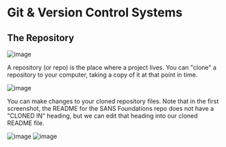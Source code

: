 # Git & Version Control Systems

## The Repository

![image](https://user-images.githubusercontent.com/99063625/183377032-08414452-9de8-4c92-861f-0c6cf72fad7a.png)

A repository (or repo) is the place where a project lives. You can "clone" a repository to your computer, taking a copy of it at that point in time. 

![image](https://user-images.githubusercontent.com/99063625/183385353-443040df-9e5e-4fe5-a40c-2c86ff755e6b.png)

You can make changes to your cloned repository files. Note that in the first screenshot, the README for the SANS Foundations repo does not have a "CLONED IN" heading, but we can edit that heading into our cloned README file.

![image](https://user-images.githubusercontent.com/99063625/183384955-75d25c0b-daf3-4a68-abb7-5cd5d9112b46.png)
![image](https://user-images.githubusercontent.com/99063625/183382953-53cb8ccf-90d7-421f-b509-3282600aed17.png)


